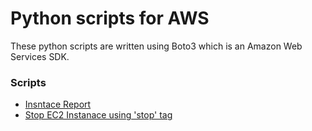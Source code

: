 # Python scripts for AWS
These python scripts are written using Boto3 which is an Amazon Web Services SDK.

### Scripts
* [Insntace Report]
* [Stop EC2 Instanace using 'stop' tag]



[Insntace Report]: <https://github.com/bkrishnap/python_boto3/wiki/Python-with-Boto>
[Stop EC2 Instanace using 'stop' tag]: <https://github.com/bkrishnap/python_boto3/wiki/Python-with-Boto>





